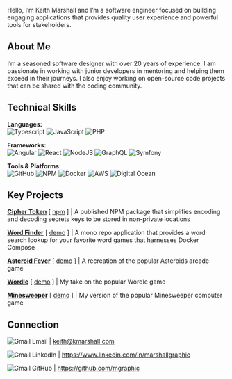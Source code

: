 Hello, I’m Keith Marshall and I’m a software engineer focused on building engaging applications that provides quality user experience and powerful tools for stakeholders.

## About Me

I’m a seasoned software designer with over 20 years of experience. I am passionate in working with junior developers in mentoring and helping them exceed in their journeys. I also enjoy working on open-source code projects that can be shared with the coding community.

## Technical Skills

**Languages:**<br/>
![Typescript](https://img.shields.io/badge/Typescript-%233178C6?logo=typescript&logoColor=%23fff) ![JavaScript](https://img.shields.io/badge/JavaScript-%23F7DF1E?logo=javascript&logoColor=%23000) ![PHP](https://img.shields.io/badge/PHP-%23777BB4?logo=php&logoColor=%23fff)

**Frameworks:**<br/>
![Angular](https://img.shields.io/badge/Angular-%230F0F11?logo=angular&logoColor=%23fff) ![React](https://img.shields.io/badge/React-%2361DAFB?logo=react&logoColor=%23000) ![NodeJS](https://img.shields.io/badge/NodeJS-%235FA04E?logo=nodedotjs&logoColor=%23fff) ![GraphQL](https://img.shields.io/badge/GraphQL-%23E10098?logo=graphql&logoColor=%23fff) ![Symfony](https://img.shields.io/badge/Symfony-%23000000?logo=symfony&logoColor=%23fff)

**Tools & Platforms:**<br/>
![GitHub](https://img.shields.io/badge/GitHub-%23181717?logo=github&logoColor=%23fff) ![NPM](https://img.shields.io/badge/NPM-%23CB3837?logo=npm&logoColor=%23fff) ![Docker](https://img.shields.io/badge/Docker-%232496ED?logo=docker&logoColor=%23fff) ![AWS](https://img.shields.io/badge/AWS-%23232F3E?logo=amazonwebservices&logoColor=%23fff) ![Digital Ocean](https://img.shields.io/badge/Digital%20Ocean-%230080FF?logo=digitalocean&logoColor=%23fff)

## Key Projects

**[Cipher Token](https://github.com/mgraphic/cipher-token)** [ [npm](https://www.npmjs.com/package/@mgraphic/cipher-token) ] | A published NPM package that simplifies encoding and decoding secrets keys to be stored in non-private locations

**[Word Finder](https://github.com/mgraphic/Word-Finder)** [ [demo](http://word-finder.kmarshall.com) ] | A mono repo application that provides a word search lookup for your favorite word games that harnesses Docker Compose

**[Asteroid Fever](https://github.com/mgraphic/Asteroid-Fever)** [ [demo](http://kmarshall.com/asteroids) ] | A recreation of the popular Asteroids arcade game

**[Wordle](https://github.com/mgraphic/Javascript-Wordle-Game-Demo)** [ [demo](http://kmarshall.com/wordle) ] | My take on the popular Wordle game

**[Minesweeper](https://github.com/mgraphic/Javascript-Minesweeper-Game-Demo)** [ [demo](http://kmarshall.com/minesweeper) ] | My version of the popular Minesweeper computer game

## Connection

![Gmail](https://img.shields.io/badge/-clear?style=social&logo=gmail) Email | [keith@kmarshall.com](mailto:keith@kmarshall.com)

![Gmail](https://img.shields.io/badge/-clear?style=social&logo=linkedin) LinkedIn | https://www.linkedin.com/in/marshallgraphic

![Gmail](https://img.shields.io/badge/-clear?style=social&logo=github) GitHub | https://github.com/mgraphic
